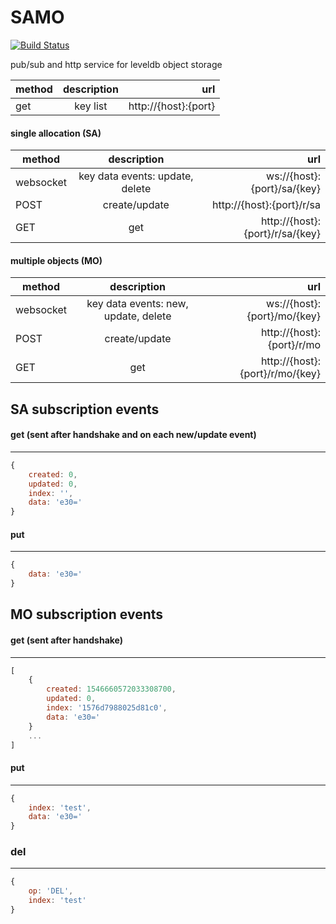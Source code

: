 # SAMO

[![Build Status][build-image]][build-url]


[build-url]: https://travis-ci.org/benitogf/samo
[build-image]: https://api.travis-ci.org/benitogf/samo.svg?branch=master&style=flat-square

pub/sub and http service for leveldb object storage

| method | description | url    |
| ------------- |:-------------:| -----:|
| get | key list | http://{host}:{port} |

#### single allocation (SA)

| method | description | url    |
| ------------- |:-------------:| -----:|
| websocket| key data events: update, delete | ws://{host}:{port}/sa/{key} |
| POST | create/update | http://{host}:{port}/r/sa |
| GET | get | http://{host}:{port}/r/sa/{key} |

#### multiple objects (MO)

| method  | description | url    |
| ------------- |:-------------:| -----:|
| websocket | key data events: new, update, delete | ws://{host}:{port}/mo/{key} |
| POST | create/update | http://{host}:{port}/r/mo |
| GET | get | http://{host}:{port}/r/mo/{key} |


## SA subscription events

#### get (sent after handshake and on each new/update event)
---
```js
{
    created: 0,
    updated: 0,
    index: '',
    data: 'e30='
}
```

#### put
---
```js
{
    data: 'e30='
}
```

## MO subscription events

#### get (sent after handshake)
---
```js
[
    {
        created: 1546660572033308700,
        updated: 0,
        index: '1576d7988025d81c0',
        data: 'e30='
    }
    ...
]
```

#### put
---
```js
{
    index: 'test',
    data: 'e30='
}
```

### del
---
```js
{
    op: 'DEL',
    index: 'test'
}
```
